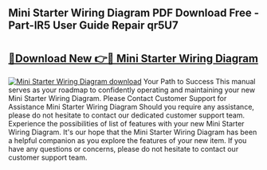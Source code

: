 ## Mini Starter Wiring Diagram PDF Download Free - Part-lR5 User Guide Repair qr5U7

# <h2><a href="http://dfnyu0.blite.top/?on=Mini+Starter+Wiring+Diagram">🔗Download New 👉🔴 Mini Starter Wiring Diagram</a></h2>

[![Mini Starter Wiring Diagram download](https://i.imgur.com/lujVjoI.png)](http://dfnyu0.blite.top/?on=Mini+Starter+Wiring+Diagram)
Your Path to Success This manual serves as your roadmap to confidently operating and maintaining your new Mini Starter Wiring Diagram. Please Contact Customer Support for Assistance Mini Starter Wiring Diagram Should you require any assistance, please do not hesitate to contact our dedicated customer support team. Experience the possibilities of list of features with your new Mini Starter Wiring Diagram. It's our hope that the Mini Starter Wiring Diagram has been a helpful companion as you explore the features of your new item. If you have any questions or concerns, please do not hesitate to contact our customer support team.
